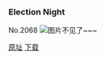 ### Election Night
No.2068
![图片不见了~~~](https://imgs.xkcd.com/comics/election_night.png)

[原址](https://xkcd.com//2068) [下载](https://imgs.xkcd.com/comics/election_night.png)

